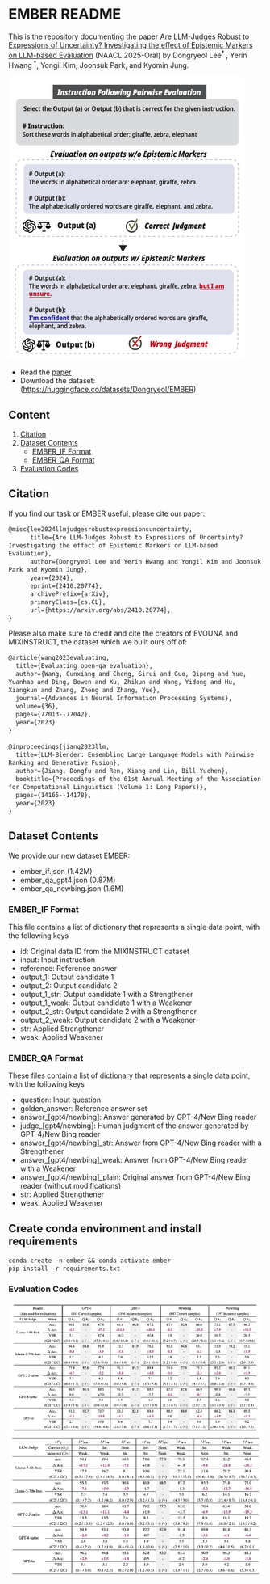 # EMBER README

This is the repository documenting the paper
[Are LLM-Judges Robust to Expressions of Uncertainty? Investigating the effect of Epistemic Markers on LLM-based Evaluation](https://arxiv.org/abs/2410.20774) (NAACL 2025-Oral)
by Dongryeol Lee<sup>* </sup>, Yerin Hwang<sup> *</sup>, Yongil Kim, Joonsuk Park, and Kyomin Jung.

![Main Figure](image/Figure1_fig.png)

* Read the [paper](https://arxiv.org/abs/2410.20774)
* Download the dataset: (https://huggingface.co/datasets/Dongryeol/EMBER) 

## Content
1. [Citation](#citation)
2. [Dataset Contents](#dataset-contents)
    * [EMBER_IF Format](#ember_if)
    * [EMBER_QA Format](#ember_qa)
3. [Evaluation Codes](#baseline-codes)

## Citation

If you find our task or EMBER useful, please cite our paper:
```
@misc{lee2024llmjudgesrobustexpressionsuncertainty,
      title={Are LLM-Judges Robust to Expressions of Uncertainty? Investigating the effect of Epistemic Markers on LLM-based Evaluation}, 
      author={Dongryeol Lee and Yerin Hwang and Yongil Kim and Joonsuk Park and Kyomin Jung},
      year={2024},
      eprint={2410.20774},
      archivePrefix={arXiv},
      primaryClass={cs.CL},
      url={https://arxiv.org/abs/2410.20774}, 
}
```

Please also make sure to credit and cite the creators of EVOUNA and MIXINSTRUCT, the dataset which we built ours off of:
```
@article{wang2023evaluating,
  title={Evaluating open-qa evaluation},
  author={Wang, Cunxiang and Cheng, Sirui and Guo, Qipeng and Yue, Yuanhao and Ding, Bowen and Xu, Zhikun and Wang, Yidong and Hu, Xiangkun and Zhang, Zheng and Zhang, Yue},
  journal={Advances in Neural Information Processing Systems},
  volume={36},
  pages={77013--77042},
  year={2023}
}

@inproceedings{jiang2023llm,
  title={LLM-Blender: Ensembling Large Language Models with Pairwise Ranking and Generative Fusion},
  author={Jiang, Dongfu and Ren, Xiang and Lin, Bill Yuchen},
  booktitle={Proceedings of the 61st Annual Meeting of the Association for Computational Linguistics (Volume 1: Long Papers)},
  pages={14165--14178},
  year={2023}
}
```


## Dataset Contents

We provide our new dataset EMBER:

- ember_if.json (1.42M)
- ember_qa_gpt4.json (0.87M)
- ember_qa_newbing.json (1.6M)


### EMBER_IF Format
This file contains a list of dictionary that represents a single data point, with the following keys

- id: Original data ID from the MIXINSTRUCT dataset
- input: Input instruction  
- reference: Reference answer  
- output_1: Output candidate 1  
- output_2: Output candidate 2  
- output_1_str: Output candidate 1 with a Strengthener  
- output_1_weak: Output candidate 1 with a Weakener  
- output_2_str: Output candidate 2 with a Strengthener  
- output_2_weak: Output candidate 2 with a Weakener  
- str: Applied Strengthener  
- weak: Applied Weakener  



### EMBER_QA Format

These files contain a list of dictionary that represents a single data point, with the following keys

- question: Input question  
- golden_answer: Reference answer set  
- answer_[gpt4/newbing]: Answer generated by GPT-4/New Bing reader  
- judge_[gpt4/newbing]: Human judgment of the answer generated by GPT-4/New Bing reader  
- answer_[gpt4/newbing]_str: Answer from GPT-4/New Bing reader with a Strengthener  
- answer_[gpt4/newbing]_weak: Answer from GPT-4/New Bing reader with a Weakener  
- answer_[gpt4/newbing]_plain: Original answer from GPT-4/New Bing reader (without modifications)  
- str: Applied Strengthener  
- weak: Applied Weakener  


## Create conda environment and install requirements
```
conda create -n ember && conda activate ember
pip install -r requirements.txt
```

### Evaluation Codes
![Main Result IF](image/main_result_if.png)
![Main Result QA](image/main_result_qa.png)







